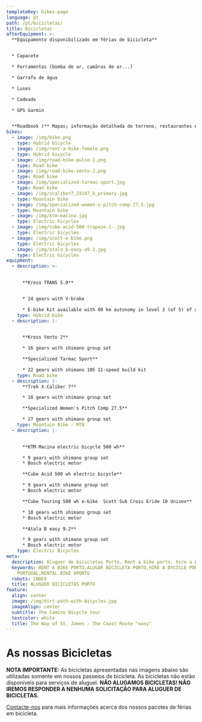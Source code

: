 ```yaml
---
templateKey: bikes-page
language: pt
path: /pt/bicicletas/
title: Bicicletas
afterEquipment: >-
  **Equipamento disponibilizado em férias de bicicleta**


  * Capacete

  * Ferramentas (bomba de ar, camãras de ar...)

  * Garrafa de água

  * Luses

  * Cadeado

  * GPS Garmin


  **Roadbook (** Mapas; informação detalhada do terreno, restaurantes e outros pontos de interesse)
bikes:
  - image: /img/bike.png
    type: Hybrid bicycle
  - image: /img/rent-a-bike-female.png
    type: Hybrid bicycle
  - image: /img/road-bike-pulso-1.png
    type: Road bike
  - image: /img/road-bike-vento-2.png
    type: Road bike
  - image: /img/specialized-tarmac-sport.jpg
    type: Road bike
  - image: /img/xcaliber7_23147_b_primary.jpg
    type: Mountain bike
  - image: /img/specialized-women-s-pitch-comp-27.5.jpg
    type: Mountain bike
  - image: /img/ktm-macina.jpg
    type: Electric bicycles
  - image: /img/cube-acid-500-trapeze-1-.jpg
    type: Electric bicycles
  - image: /img/scott-e-bike.png
    type: Electric bicycles
  - image: /img/atala_b-easy-a9.2.jpg
    type: Electric bicycles
equipment:
  - description: >-
      

      **Kross TRANS 5.0**


      * 24 gears with V-brake

      * E-bike kit available with 80 km autonomy in level 2 (of 5) of assistance.
    type: Hybrid bike
  - description: |-
      

      **Kross Vento 2**

      * 16 gears with shimano group set

      **Specialized Tarmac Sport**

      * 22 gears with shimano 105 11-speed build kit
    type: Road bike
  - description: |-
      **Trek X-Caliber 7**

      * 18 gears with shimano group set

      **Specialized Women's Pitch Comp 27.5**

      * 27 gears with shimano group set
    type: Mountain Bike - MTB
  - description: |-
      

      **KTM Macina electric bicycle 500 wh**

      * 9 gears with shimano group set
      * Bosch electric motor

      **Cube Acid 500 wh electric bicycle**

      * 9 gears with shimano group set
      * Bosch electric motor

      **Cube Touring 500 wh e-bike  Scott Sub Cross Eride 10 Unisex**

      * 10 gears with shimano group set
      * Bosch electric motor

      **Atala B easy 9.2**

      * 9 gears with shimano group set
      * Bosch electric motor
    type: Electric Bicycles
meta:
  description: Aluguer de bicicletas Porto, Rent a bike porto, hire a bike porto
  keywords: RENT A BIKE PORTO,ALUGAR BICICLETA PORTO,HIRE A BYCICLE PORTO
    PORTUGAL,RENTAL BIKE OPORTO
  robots: INDEX
  title: ALUGUER BICICLETAS PORTO
feature:
  align: center
  image: /img/dirt-path-with-bicycles.jpg
  imageAlign: center
  subtitle: The Camino Bicycle tour
  textcolor: white
  title: The Way of St. James - The Coast Route "easy"
---
```

# **As nossas Bicicletas**

**NOTA IMPORTANTE:**  As bicicletas apresentadas nas imagens abaixo são utilizadas somente em nossos passeios de bicicleta. As bicicletas não estão disponíveis para serviços de aluguel. **NÃO ALUGAMOS BICICLETAS! NÃO IREMOS RESPONDER A NENHUMA SOLICITAÇÃO PARA ALUGUER DE BICICLETAS.**

[Contacte-nos](https://topbiketoursportugal.com/pt/contactos/) para mais informações acerca dos nossos pacotes de férias em bicicleta.